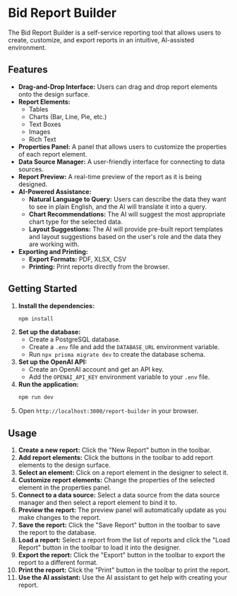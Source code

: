 # Bid Report Builder

The Bid Report Builder is a self-service reporting tool that allows users to create, customize, and export reports in an intuitive, AI-assisted environment.

## Features

*   **Drag-and-Drop Interface:** Users can drag and drop report elements onto the design surface.
*   **Report Elements:**
    *   Tables
    *   Charts (Bar, Line, Pie, etc.)
    *   Text Boxes
    *   Images
    *   Rich Text
*   **Properties Panel:** A panel that allows users to customize the properties of each report element.
*   **Data Source Manager:** A user-friendly interface for connecting to data sources.
*   **Report Preview:** A real-time preview of the report as it is being designed.
*   **AI-Powered Assistance:**
    *   **Natural Language to Query:** Users can describe the data they want to see in plain English, and the AI will translate it into a query.
    *   **Chart Recommendations:** The AI will suggest the most appropriate chart type for the selected data.
    *   **Layout Suggestions:** The AI will provide pre-built report templates and layout suggestions based on the user's role and the data they are working with.
*   **Exporting and Printing:**
    *   **Export Formats:** PDF, XLSX, CSV
    *   **Printing:** Print reports directly from the browser.

## Getting Started

1.  **Install the dependencies:**
    ```bash
    npm install
    ```
2.  **Set up the database:**
    *   Create a PostgreSQL database.
    *   Create a `.env` file and add the `DATABASE_URL` environment variable.
    *   Run `npx prisma migrate dev` to create the database schema.
3.  **Set up the OpenAI API:**
    *   Create an OpenAI account and get an API key.
    *   Add the `OPENAI_API_KEY` environment variable to your `.env` file.
4.  **Run the application:**
    ```bash
    npm run dev
    ```
5.  Open `http://localhost:3000/report-builder` in your browser.

## Usage

1.  **Create a new report:** Click the "New Report" button in the toolbar.
2.  **Add report elements:** Click the buttons in the toolbar to add report elements to the design surface.
3.  **Select an element:** Click on a report element in the designer to select it.
4.  **Customize report elements:** Change the properties of the selected element in the properties panel.
5.  **Connect to a data source:** Select a data source from the data source manager and then select a report element to bind it to.
6.  **Preview the report:** The preview panel will automatically update as you make changes to the report.
7.  **Save the report:** Click the "Save Report" button in the toolbar to save the report to the database.
8.  **Load a report:** Select a report from the list of reports and click the "Load Report" button in the toolbar to load it into the designer.
9.  **Export the report:** Click the "Export" button in the toolbar to export the report to a different format.
10. **Print the report:** Click the "Print" button in the toolbar to print the report.
11. **Use the AI assistant:** Use the AI assistant to get help with creating your report.
